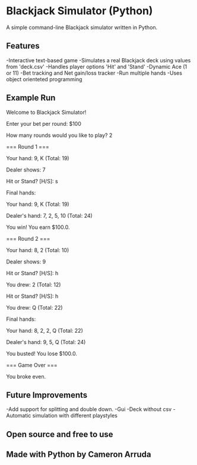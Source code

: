 # Blackjack Simulator (Python)

A simple command-line Blackjack simulator written in Python.

## Features
-Interactive text-based game
-Simulates a real Blackjack deck using values from 'deck.csv'
-Handles player options 'Hit' and 'Stand'
-Dynamic Ace (1 or 11)
-Bet tracking and Net gain/loss tracker
-Run multiple hands 
-Uses object orienteted programming

## Example Run
Welcome to Blackjack Simulator!

Enter your bet per round: $100

How many rounds would you like to play? 2

=== Round 1 ===

Your hand: 9, K (Total: 19)

Dealer shows: 7

Hit or Stand? [H/S]: s

Final hands:

Your hand: 9, K (Total: 19)

Dealer's hand: 7, 2, 5, 10 (Total: 24)

You win! You earn $100.0.

=== Round 2 ===

Your hand: 8, 2 (Total: 10)

Dealer shows: 9

Hit or Stand? [H/S]: h

You drew: 2 (Total: 12)

Hit or Stand? [H/S]: h

You drew: Q (Total: 22)


Final hands:

Your hand: 8, 2, 2, Q (Total: 22)

Dealer's hand: 9, 5, Q (Total: 24)

You busted! You lose $100.0.


=== Game Over ===

You broke even.

## Future Improvements 
-Add support for splitting and double down.
-Gui
-Deck without csv
-Automatic simulation with different playstyles

## Open source and free to use

## Made with Python by Cameron Arruda
